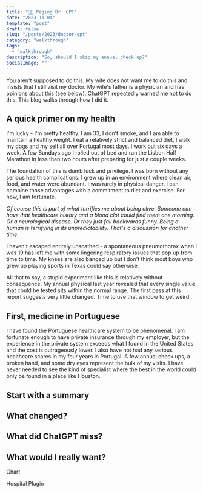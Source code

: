```yaml
---
title: "🤖🏥 Paging Dr. GPT"
date: "2023-11-04"
template: "post"
draft: false
slug: "/posts/2023/doctor-gpt"
category: "walkthrough"
tags:
  - "walkthrough"
description: "So, should I skip my annual check up?"
socialImage: ""
---
```


You aren't supposed to do this. My wife does not want me to do this and insists that I still visit my doctor. My wife's father is a physician and has opinions about this (see below). ChatGPT repeatedly warned me not to do this. This blog walks through how I did it.

## A quick primer on my health

I'm lucky - I'm pretty healthy. I am 33, I don't smoke, and I am able to maintain a healthy weight. I eat a relatively strict and balanced diet, I walk my dogs and my self all over Portugal most days. I work out six days a week. A few Sundays ago I rolled out of bed and ran the Lisbon Half Marathon in less than two hours after preparing for just a couple weeks.

The foundation of this is dumb luck and privilege. I was born without any serious health complications. I grew up in an environment where clean air, food, and water were abundant. I was rarely in physical danger. I can combine those advantages with a commitment to diet and exercise. For now, I am fortunate.

_Of course this is part of what terrifies me about being alive. Someone can have that healthcare history and a blood clot could find them one morning. Or a neurological disease. Or they just fall backwards funny. Being a human is terrifying in its unpredictability. That's a discussion for another time._

I haven't escaped entirely unscathed - a spontaneous pneumothorax when I was 19 has left me with some lingering respiratory issues that pop up from time to time. My knees are also banged up but I don't think most boys who grew up playing sports in Texas could say otherwise.

All that to say, a stupid experiment like this is relatively without consequence. My annual physical last year revealed that every single value that could be tested sits within the normal range. The first pass at this report suggests very little changed. Time to use that window to get weird.

## First, medicine in Portuguese

I have found the Portuguese healthcare system to be phenomenal. I am fortunate enough to have private insurance through my employer, but the experience in the private system exceeds what I found in the United States and the cost is outrageously lower. I also have not had any serious healthcare scares in my four years in Portugal. A few annual check ups, a broken hand, and some dry eyes represent the bulk of my visits. I have never needed to see the kind of specialist where the best in the world could only be found in a place like Houston.

## Start with a summary

## What changed?

## What did ChatGPT miss?

## What would I really want?

Chart

Hospital Plugin